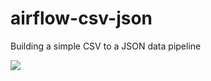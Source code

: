 # airflow-csv-json
Building a simple  CSV to a JSON data pipeline



<img src="airflow-csv-json/graph.png"/>
